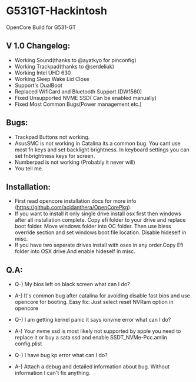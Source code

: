 # G531GT-Hackintosh
OpenCore Build for G531-GT

## V 1.0 Changelog:
- Working Sound(thanks to @ayatkyo for pinconfig)
- Working Trackpad(thanks to @serdeliuk)
- Working Intel UHD 630
- Working Sleep Wake Lid Close
- Support's DualBoot
- Replaced WifiCard and Bluetooth Support (DW1560)
- Fixed Unsupported NVME SSD( Can be enabled manually)
- Fixed Most Common Bugs(Power management etc.)

## Bugs:
- Trackpad Buttons not working.
- AsusSMC is not working in Catalina its a common bug. You cant use most fn keys and set backlight brightness. In keyboard
settings you can set fnbrightness keys for screen.
- Numberpad is not working (Probably it never will)
- You tell me.

## Installation:
- First read opencore installation docs for more info (https://github.com/acidanthera/OpenCorePkg). 
- If you want to install it only single drive install osx first then windows after all installation complete.
Copy efi folder to your drive and replace boot folder. Move windows folder into OC folder. Then use bless override
section and set windows boot file location. Disable hideself in misc.
- If you have two seperate drives install with oses in any order.Copy Efi folder into OSX drive.And enable hideself in misc.


## Q.A:
- Q-) My bios left on black screen what can I do? 
- A-) It's common bug after catalina for avoiding disable fast bios and use opencore for booting. 
Easy fix: Just select reset NVRam option in opencore

- Q-) I am getting kernel panic it says ionvme error what can I do?
- A-) Your nvme ssd is most likely not supported by apple you need to replace it or buy a sata ssd and enable SSDT_NVMe-Pcc.amlin config.plist

- Q-) I have bug kp error what can I do? 
- A-) Attach a debug and detailed information about bug. Without information I can't fix
anything.



